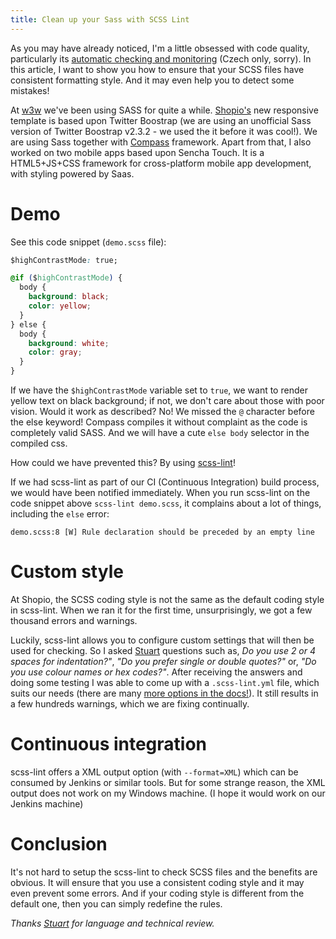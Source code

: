 ```yaml
---
title: Clean up your Sass with SCSS Lint
---
```


As you may have already noticed, I'm a little obsessed with code quality, particularly its <a href="/bp/" hreflang="cs">automatic checking and monitoring</a> (Czech only, sorry). In this article, I want to show you how to ensure that your SCSS files have consistent formatting style. And it may even help you to detect some mistakes!

At [w3w](http://w3w.cz/) we've been using SASS for quite a while. [Shopio's](https://www.shopio.cz/) new responsive template is based upon Twitter Boostrap (we are using an unofficial Sass version of Twitter Boostrap v2.3.2 - we used the it before it was cool!). We are using Sass together with [Compass](http://compass-style.org/) framework. Apart from that, I also worked on two mobile apps based upon Sencha Touch. It is a HTML5+JS+CSS framework for cross-platform mobile app development, with styling powered by Saas.

Demo
======
See this code snippet (`demo.scss` file):
~~~css
$highContrastMode: true;

@if ($highContrastMode) {
  body {
    background: black;
    color: yellow;
  }
} else {
  body {
    background: white;
    color: gray;
  }
}
~~~

If we have the `$highContrastMode` variable set to `true`, we want to render yellow text on black background; if not, we don't care about those with poor vision.
Would it work as described? No! We missed the `@` character before the else keyword! Compass compiles it without complaint as the code is completely valid SASS. And we will have a cute `else body` selector in the compiled css.

How could we have prevented this? By using [scss-lint](https://github.com/brigade/scss-lint)!

If we had scss-lint as part of our CI (Continuous Integration) build process, we would have been notified immediately. When you run scss-lint on the code snippet above `scss-lint demo.scss`, it complains about a lot of things, including the `else` error:

`demo.scss:8 [W] Rule declaration should be preceded by an empty line`


Custom style
==========
At Shopio, the SCSS coding style is not the same as the default coding style in scss-lint. When we ran it for the first time, unsurprisingly, we got a few thousand errors and warnings.

Luckily, scss-lint allows you to configure custom settings that will then be used for checking. So I asked [Stuart](https://github.com/jackplug/) questions such as, *Do you use 2 or 4 spaces for indentation?"*, *"Do you prefer single or double quotes?"* or, *"Do you use colour names or hex codes?"*. After receiving the answers and doing some testing I was able to come up with a `.scss-lint.yml` file, which suits our needs (there are many [more options in the docs!](https://github.com/brigade/scss-lint/blob/master/config/default.yml)). It still results in a few hundreds warnings, which we are fixing continually.



Continuous integration
===================
scss-lint offers a XML output option (with `--format=XML`) which can be consumed by Jenkins or similar tools. But for some strange reason, the XML output does not work on my Windows machine. (I hope it would work on our Jenkins machine)



Conclusion
===========
It's not hard to setup the scss-lint to check SCSS files and the benefits are obvious. It will ensure that you use a consistent coding style and it may even prevent some errors.
And if your coding style is different from the default one, then you can simply redefine the rules.

*Thanks  [Stuart](https://github.com/jackplug/) for language and technical review.*
